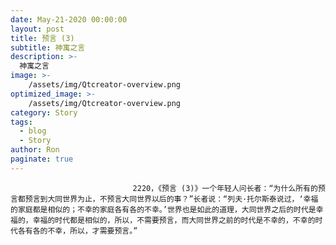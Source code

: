 ```yaml
---
date: May-21-2020 00:00:00
layout: post
title: 预言 (3)
subtitle: 神寓之言
description: >-
  神寓之言
image: >-
    /assets/img/Qtcreator-overview.png
optimized_image: >-
    /assets/img/Qtcreator-overview.png
category: Story
tags:
  - blog
  - Story
author: Ron
paginate: true
---
```


							　　2220，《预言 (3)》一个年轻人问长者：“为什么所有的预言都预言到大同世界为止，不预言大同世界以后的事？”长者说：“列夫·托尔斯泰说过，‘幸福的家庭都是相似的；不幸的家庭各有各的不幸。’世界也是如此的道理，大同世界之后的时代是幸福的，幸福的时代都是相似的，所以，不需要预言，而大同世界之前的时代是不幸的，不幸的时代各有各的不幸，所以，才需要预言。”
							
							
						